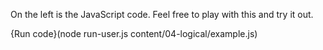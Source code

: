 On the left is the JavaScript code. Feel free to play with this and try it out.

{Run code}(node run-user.js content/04-logical/example.js)
